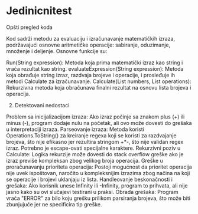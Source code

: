 # Jedinicnitest
Opšti pregled koda

Kod sadrži metodu za evaluaciju i izračunavanje matematičkih izraza, podržavajući osnovne aritmetičke operacije: sabiranje, oduzimanje, množenje i deljenje. Osnovne funkcije su:

Run(String expression): Metoda koja prima matematički izraz kao string i vraća rezultat kao string.
evaluateExpression(String expression): Metoda koja obrađuje string izraz, razdvaja brojeve i operacije, i prosleđuje ih metodi Calculate za izračunavanje.
Calculate(List<Float> numbers, List<String> operations): Rekurzivna metoda koja obračunava finalni rezultat na osnovu lista brojeva i operacija.



2. Detektovani nedostaci


Problem sa inicijalizacijom izraza: Ako izraz počinje sa znakom plus (+) ili minus (-), program dodaje nulu na početak, ali ovo može dovesti do grešaka u interpretaciji izraza.
Parseovanje izraza: Metoda koristi Operations.ToString() za kreiranje regexa koji se koristi za razdvajanje brojeva, što nije efikasno jer rezultira stringom +*-, što nije validan regex izraz. Potrebno je escape-ovati specijalne karaktere.
Rekurzivni poziv u Calculate: Logika rekurzije može dovesti do stack overflow greške ako je izraz previše kompleksan zbog velikog broja operacija.
Greške u proračunavanju prioriteta operacija: Postoji mogućnost da prioritet operacija nije uvek ispoštovan, naročito u kompleksnijim izrazima zbog načina na koji se operacije i brojevi uklanjaju iz lista.
Handleovanje beskonačnosti i grešaka: Ako korisnik unese Infinity ili -Infinity, program to prihvata, ali nije jasno kako su ovi slučajevi testirani u praksi.
Obrada grešaka: Program vraća "ERROR" za bilo koju grešku prilikom parsiranja brojeva, što može biti zbunjujuće jer ne specificira tip greške.

